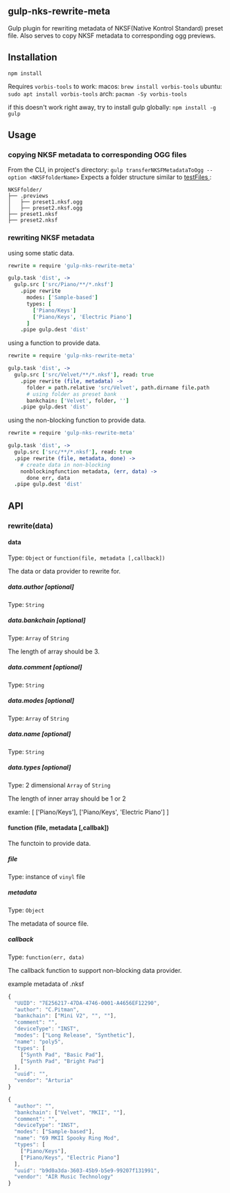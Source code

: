 ## gulp-nks-rewrite-meta

Gulp plugin for rewriting metadata of NKSF(Native Kontrol Standard) preset file.
Also serves to copy NKSF metadata to corresponding ogg previews.

## Installation

`npm install`

Requires `vorbis-tools` to work:
macos: `brew install vorbis-tools`
ubuntu: `sudo apt install vorbis-tools`
arch: `pacman -Sy vorbis-tools`

if this doesn't work right away, try to install gulp globally:
`npm install -g gulp`

## Usage

### copying NKSF metadata to corresponding OGG files
From the CLI, in project's directory:
`gulp transferNKSFMetadataToOgg --option <NKSFfolderName>`
Expects a folder structure similar to [ testFiles ](./testFiles/):
```
NKSFfolder/
├── .previews
│   ├── preset1.nksf.ogg
│   ├── preset2.nksf.ogg
├── preset1.nksf
├── preset2.nksf
```


### rewriting NKSF metadata
using some static data.
```coffeescript
rewrite = require 'gulp-nks-rewrite-meta'

gulp.task 'dist', ->
  gulp.src ['src/Piano/**/*.nksf']
    .pipe rewrite
      modes: ['Sample-based']
      types: [
        ['Piano/Keys']
        ['Piano/Keys', 'Electric Piano']
      ]
    .pipe gulp.dest 'dist'
```

using a function to provide data.
```coffeescript
rewrite = require 'gulp-nks-rewrite-meta'

gulp.task 'dist', ->
  gulp.src ['src/Velvet/**/*.nksf'], read: true
    .pipe rewrite (file, metadata) ->
      folder = path.relative 'src/Velvet', path.dirname file.path
      # using folder as preset bank
      bankchain: ['Velvet', folder, '']
    .pipe gulp.dest 'dist'
```

using the non-blocking function to provide data.
```coffeescript
rewrite = require 'gulp-nks-rewrite-meta'

gulp.task 'dist', ->
  gulp.src ['src/**/*.nksf'], read: true
  .pipe rewrite (file, metadata, done) ->
    # create data in non-blocking
    nonblockingfunction metadata, (err, data) ->
      done err, data
  .pipe gulp.dest 'dist'
```

## API

### rewrite(data)

#### data
Type: `Object` or `function(file, metadata [,callback])`

The data or data provider to rewrite for.

##### data.author [optional]
Type: `String`

##### data.bankchain [optional]
Type: `Array` of `String`

The length of array should be 3.

##### data.comment [optional]
Type: `String`

##### data.modes [optional]
Type: `Array` of `String`

##### data.name [optional]
Type: `String`

##### data.types [optional]
Type: 2 dimensional `Array` of `String`

The length of inner array should be 1 or 2

examle:
  [
    ['Piano/Keys'],
    ['Piano/Keys', 'Electric Piano']
  ]

#### function (file, metadata [,callbak])
The functoin to provide data.

##### file
Type: instance of `vinyl` file

##### metadata
Type: `Object`

The metadata of source file.

##### callback
Type: `function(err, data)`

The callback function to support non-blocking data provider.

example metadata of .nksf
```javascript
{
  "UUID": "7E256217-47DA-4746-0001-A4656EF12290",
  "author": "C.Pitman",
  "bankchain": ["Mini V2", "", ""],
  "comment": "",
  "deviceType": "INST",
  "modes": ["Long Release", "Synthetic"],
  "name": "poly5",
  "types": [
    ["Synth Pad", "Basic Pad"],
    ["Synth Pad", "Bright Pad"]
  ],
  "uuid": "",
  "vendor": "Arturia"
}
```

```javascript
{
  "author": "",
  "bankchain": ["Velvet", "MKII", ""],
  "comment": "",
  "deviceType": "INST",
  "modes": ["Sample-based"],
  "name": "69 MKII Spooky Ring Mod",
  "types": [
    ["Piano/Keys"],
    ["Piano/Keys", "Electric Piano"]
  ],
  "uuid": "b9d0a3da-3603-45b9-b5e9-99207f131991",
  "vendor": "AIR Music Technology"
}
```

